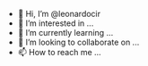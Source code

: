 - 👋 Hi, I’m @leonardocir
- 👀 I’m interested in ...
- 🌱 I’m currently learning ...
- 💞️ I’m looking to collaborate on ...
- 📫 How to reach me ...

<!---
leonardocir/leonardocir is a ✨ special ✨ repository because its `README.md` (this file) appears on your GitHub profile.
You can click the Preview link to take a look at your changes.
--->
